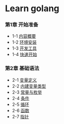 # Learn golang

### 第1章 开始准备

- 1-1 [内容概要](intro.md)
- 1-2 [环境安装](install.md)
- 1-3 [开发工具](ide.md)
- 1-4 [快速开始](start.md)

### 第2章 基础语法

- 2-1 [变量定义](variable.md)
- 2-2 [内建变量类型](variable-type.md)
- 2-3 [常量与枚举](const-enum.md)
- 2-4 [条件](if.md)
- 2-5 [循环](loop.md)
- 2-6 [函数](func.md)
- 2-7 [指针](pointer.md)

